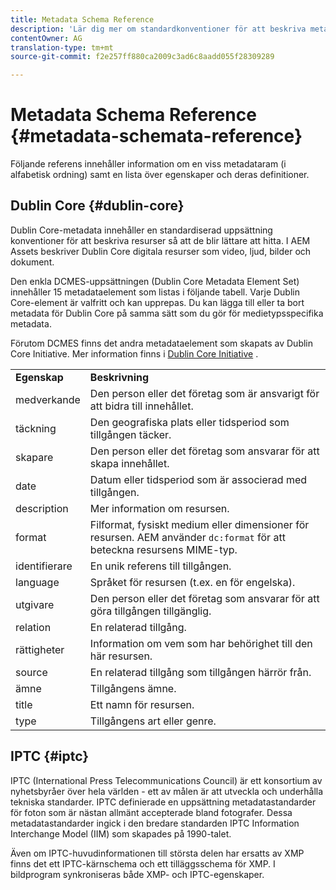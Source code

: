 ```yaml
---
title: Metadata Schema Reference
description: 'Lär dig mer om standardkonventioner för att beskriva metadata för resurser, inklusive Dublin Core, IPTC och andra metadatamatchningar. '
contentOwner: AG
translation-type: tm+mt
source-git-commit: f2e257ff880ca2009c3ad6c8aadd055f28309289

---
```



# Metadata Schema Reference {#metadata-schemata-reference}

Följande referens innehåller information om en viss metadataram (i alfabetisk ordning) samt en lista över egenskaper och deras definitioner.

## Dublin Core {#dublin-core}

Dublin Core-metadata innehåller en standardiserad uppsättning konventioner för att beskriva resurser så att de blir lättare att hitta. I AEM Assets beskriver Dublin Core digitala resurser som video, ljud, bilder och dokument.

Den enkla DCMES-uppsättningen (Dublin Core Metadata Element Set) innehåller 15 metadataelement som listas i följande tabell. Varje Dublin Core-element är valfritt och kan upprepas. Du kan lägga till eller ta bort metadata för Dublin Core på samma sätt som du gör för medietypsspecifika metadata.

Förutom DCMES finns det andra metadataelement som skapats av Dublin Core Initiative. Mer information finns i [Dublin Core Initiative](https://dublincore.org/) .

<table>
 <tbody>
  <tr>
   <td><strong>Egenskap</strong></td> 
   <td><strong>Beskrivning</strong></td> 
  </tr>
  <tr>
   <td>medverkande</td> 
   <td>Den person eller det företag som är ansvarigt för att bidra till innehållet.</td> 
  </tr>
  <tr>
   <td>täckning</td> 
   <td>Den geografiska plats eller tidsperiod som tillgången täcker.<br /> </td> 
  </tr>
  <tr>
   <td>skapare</td> 
   <td>Den person eller det företag som ansvarar för att skapa innehållet.</td> 
  </tr>
  <tr>
   <td>date</td> 
   <td>Datum eller tidsperiod som är associerad med tillgången.<br /> </td> 
  </tr>
  <tr>
   <td>description</td> 
   <td>Mer information om resursen.</td> 
  </tr>
  <tr>
   <td>format</td> 
   <td>Filformat, fysiskt medium eller dimensioner för resursen. AEM använder <code>dc:format</code> för att beteckna resursens MIME-typ.<br /> </td> 
  </tr>
  <tr>
   <td>identifierare</td> 
   <td>En unik referens till tillgången.</td> 
  </tr>
  <tr>
   <td>language</td> 
   <td>Språket för resursen (t.ex. en för engelska).</td> 
  </tr>
  <tr>
   <td>utgivare</td> 
   <td>Den person eller det företag som ansvarar för att göra tillgången tillgänglig.</td> 
  </tr>
  <tr>
   <td>relation</td> 
   <td>En relaterad tillgång.</td> 
  </tr>
  <tr>
   <td>rättigheter</td> 
   <td>Information om vem som har behörighet till den här resursen.</td> 
  </tr>
  <tr>
   <td>source</td> 
   <td>En relaterad tillgång som tillgången härrör från.</td> 
  </tr>
  <tr>
   <td>ämne</td> 
   <td>Tillgångens ämne.<br /> </td> 
  </tr>
  <tr>
   <td>title</td> 
   <td>Ett namn för resursen.</td> 
  </tr>
  <tr>
   <td>type</td> 
   <td>Tillgångens art eller genre.</td> 
  </tr>
 </tbody>
</table>

## IPTC {#iptc}

IPTC (International Press Telecommunications Council) är ett konsortium av nyhetsbyråer över hela världen - ett av målen är att utveckla och underhålla tekniska standarder. IPTC definierade en uppsättning metadatastandarder för foton som är nästan allmänt accepterade bland fotografer. Dessa metadatastandarder ingick i den bredare standarden IPTC Information Interchange Model (IIM) som skapades på 1990-talet.

Även om IPTC-huvudinformationen till största delen har ersatts av XMP finns det ett IPTC-kärnschema och ett tilläggsschema för XMP. I bildprogram synkroniseras både XMP- och IPTC-egenskaper.
